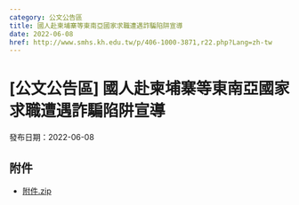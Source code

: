 ```yaml
---
category: 公文公告區
title: 國人赴柬埔寨等東南亞國家求職遭遇詐騙陷阱宣導
date: 2022-06-08
href: http://www.smhs.kh.edu.tw/p/406-1000-3871,r22.php?Lang=zh-tw
---
```


# [公文公告區] 國人赴柬埔寨等東南亞國家求職遭遇詐騙陷阱宣導

發布日期：2022-06-08



## 附件

- [附件.zip](https://www.smhs.kh.edu.tw/app/index.php?Action=downloadfile&file=WVhSMFlXTm9Memc0TDNCMFlWOHpOalV4WHpVMU16SXhOelpmTnpVNE5EZ3VlbWx3&fname=DGGGROTSYWQO41XX50LKSWHGRK30OOLKDGUWTSKK4125MLVWKPROVTPOUSSSPKPO)
